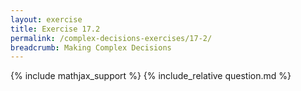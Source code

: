 ```yaml
---
layout: exercise
title: Exercise 17.2
permalink: /complex-decisions-exercises/17-2/
breadcrumb: Making Complex Decisions
---
```


{% include mathjax_support %}
{% include_relative question.md %}
